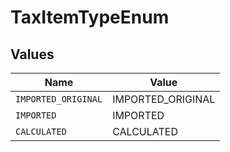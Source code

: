 # TaxItemTypeEnum


## Values

| Name                | Value               |
| ------------------- | ------------------- |
| `IMPORTED_ORIGINAL` | IMPORTED_ORIGINAL   |
| `IMPORTED`          | IMPORTED            |
| `CALCULATED`        | CALCULATED          |